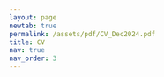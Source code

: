 ```yaml
---
layout: page
newtab: true
permalink: /assets/pdf/CV_Dec2024.pdf
title: CV
nav: true
nav_order: 3
---
```

